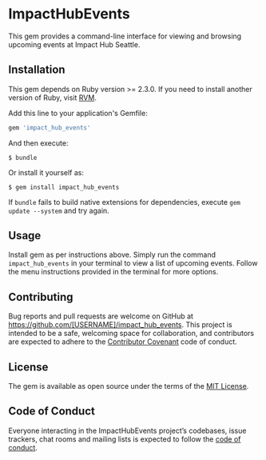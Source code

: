 # ImpactHubEvents

This gem provides a command-line interface for viewing and browsing upcoming events at Impact Hub Seattle.

## Installation

This gem depends on Ruby version >= 2.3.0. If you need to install another version of Ruby, visit [RVM](https://rvm.io).

Add this line to your application's Gemfile:

```ruby
gem 'impact_hub_events'
```

And then execute:

    $ bundle

Or install it yourself as:

    $ gem install impact_hub_events

If `bundle` fails to build native extensions for dependencies, execute `gem update --system` and try again.

## Usage

Install gem as per instructions above. Simply run the command `impact_hub_events` in your terminal to view a list of upcoming events. Follow the menu instructions provided in the terminal for more options.

## Contributing

Bug reports and pull requests are welcome on GitHub at https://github.com/[USERNAME]/impact_hub_events. This project is intended to be a safe, welcoming space for collaboration, and contributors are expected to adhere to the [Contributor Covenant](http://contributor-covenant.org) code of conduct.

## License

The gem is available as open source under the terms of the [MIT License](https://opensource.org/licenses/MIT).

## Code of Conduct

Everyone interacting in the ImpactHubEvents project’s codebases, issue trackers, chat rooms and mailing lists is expected to follow the [code of conduct](https://github.com/[USERNAME]/impact_hub_events/blob/master/CODE_OF_CONDUCT.md).
